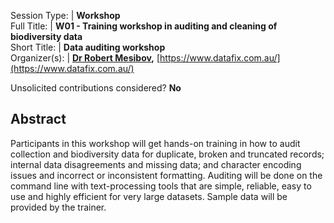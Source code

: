 

Session Type: | **Workshop**  
Full Title:   | **W01 - Training workshop in auditing and cleaning of biodiversity data**  
Short Title:  | **Data auditing workshop**  
Organizer(s): | **[Dr Robert Mesibov](mailto:robert.mesibov@gmail.com),** [https://www.datafix.com.au/](https://www.datafix.com.au/)


Unsolicited contributions considered?  **No**

<!-- 
**How many 80-minute sessions are you requesting?** 2
Technical Requirements: | This is a training workshop and participants will need power leads for their laptops. NOTE that this is proposed as a joint workshop with the SPNHC section of the conference.
-->

## Abstract  

Participants in this workshop will get hands-on training in how to audit collection and biodiversity data for duplicate, broken and truncated records; internal data disagreements and missing data; and character encoding issues and incorrect or inconsistent formatting. Auditing will be done on the command line with text-processing tools that are simple, reliable, easy to use and highly efficient for very large datasets. Sample data will be provided by the trainer.

